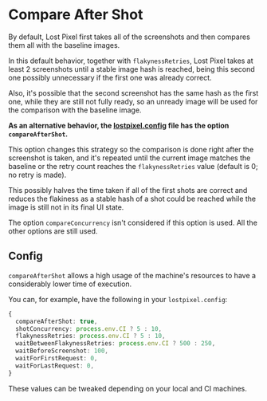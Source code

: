 # Compare After Shot

By default, Lost Pixel first takes all of the screenshots and then compares them all with the baseline images.

In this default behavior, together with `flakynessRetries`, Lost Pixel takes at least 2 screenshots until a stable image hash is reached, being this second one possibly unnecessary if the first one was already correct.

Also, it's possible that the second screenshot has the same hash as the first one, while they are still not fully ready, so an unready image will be used for the comparison with the baseline image.

**As an alternative behavior, the [lostpixel.config](../../api-reference/lostpixel.config.js-or-ts.md) file has the option `compareAfterShot`.**

This option changes this strategy so the comparison is done right after the screenshot is taken, and it's repeated until the current image matches the baseline or the retry count reaches the `flakynessRetries` value (default is 0; no retry is made).

This possibly halves the time taken if all of the first shots are correct and reduces the flakiness as a stable hash of a shot could be reached while the image is still not in its final UI state.

The option `compareConcurrency` isn't considered if this option is used. All the other options are still used.

## Config

`compareAfterShot` allows a high usage of the machine's resources to have a considerably lower time of execution.

You can, for example, have the following in your `lostpixel.config`:

```ts
{
  compareAfterShot: true,
  shotConcurrency: process.env.CI ? 5 : 10,
  flakynessRetries: process.env.CI ? 5 : 10,
  waitBetweenFlakynessRetries: process.env.CI ? 500 : 250,
  waitBeforeScreenshot: 100,
  waitForFirstRequest: 0,
  waitForLastRequest: 0,
}
```

These values can be tweaked depending on your local and CI machines.
